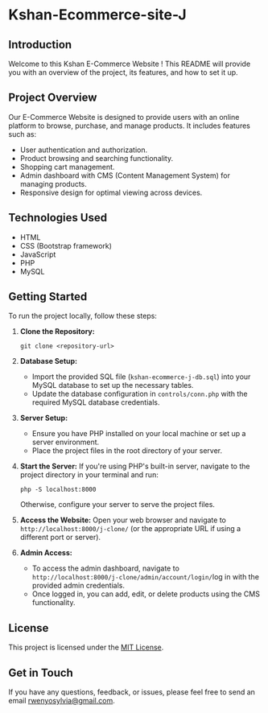 # Kshan-Ecommerce-site-J

## Introduction
Welcome to this Kshan E-Commerce Website ! This README will provide you with an overview of the project, its features, and how to set it up.

## Project Overview
Our E-Commerce Website is designed to provide users with an online platform to browse, purchase, and manage products. It includes features such as:

- User authentication and authorization.
- Product browsing and searching functionality.
- Shopping cart management.
- Admin dashboard with CMS (Content Management System) for managing products.
- Responsive design for optimal viewing across devices.

## Technologies Used
- HTML
- CSS (Bootstrap framework)
- JavaScript
- PHP
- MySQL

## Getting Started
To run the project locally, follow these steps:

1. **Clone the Repository:**
   ```
   git clone <repository-url>
   ```

2. **Database Setup:**
   - Import the provided SQL file (`kshan-ecommerce-j-db.sql`) into your MySQL database to set up the necessary tables.
   - Update the database configuration in `controls/conn.php` with the required MySQL database credentials.

3. **Server Setup:**
   - Ensure you have PHP installed on your local machine or set up a server environment.
   - Place the project files in the root directory of your server.

4. **Start the Server:**
   If you're using PHP's built-in server, navigate to the project directory in your terminal and run:
   ```
   php -S localhost:8000
   ```
   Otherwise, configure your server to serve the project files.

5. **Access the Website:**
   Open your web browser and navigate to `http://localhost:8000/j-clone/` (or the appropriate URL if using a different port or server).

6. **Admin Access:**
   - To access the admin dashboard, navigate to `http://localhost:8000/j-clone/admin/account/login/`log in with the provided admin credentials.
   - Once logged in, you can add, edit, or delete products using the CMS functionality.


## License
This project is licensed under the [MIT License](LICENSE).

## Get in Touch
If you have any questions, feedback, or issues, please feel free to send an email [rwenyosylvia@gmail.com](mailto:rwenyosylvia@gmail.com).
